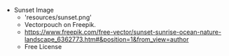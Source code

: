 * Sunset Image
  - 'resources/sunset.png'
  - Vectorpouch on Freepik.
  - https://www.freepik.com/free-vector/sunset-sunrise-ocean-nature-landscape_6362773.htm#&position=1&from_view=author
  - Free License